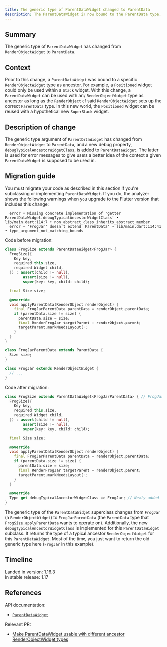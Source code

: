 ```yaml
---
title: The generic type of ParentDataWidget changed to ParentData
description: The ParentDataWidget is now bound to the ParentData type.
---
```


## Summary

The generic type of `ParentDataWidget` has changed from
`RenderObjectWidget` to `ParentData`.

## Context

Prior to this change, a `ParentDataWidget` was bound
to a specific `RenderObjectWidget` type as ancestor.
For example, a `Positioned` widget could only be used
within a `Stack` widget. With this change,
a `ParentDataWidget` can be used with any
`RenderObjectWidget` type as ancestor as long as
the `RenderObject` of said `RenderObjectWidget`
sets up the correct `ParentData` type. In this new world,
the `Positioned` widget can be reused with a hypothetical
new `SuperStack` widget.

## Description of change

The generic type argument of `ParentDataWidget`
has changed from `RenderObjectWidget` to `ParentData`,
and a new debug property, `debugTypicalAncestorWidgetClass`,
is added to `ParentDataWidget`.
The latter is used for error messages to give users a
better idea of the context a given `ParentDataWidget`
is supposed to be used in.

## Migration guide

You must migrate your code as described in this section
if you're subclassing or implementing `ParentDataWidget`.
If you do, the analyzer shows the following warnings when you
upgrade to the Flutter version that includes this change:

```none
  error • Missing concrete implementation of 'getter ParentDataWidget.debugTypicalAncestorWidgetClass' • lib/main.dart:114:7 • non_abstract_class_inherits_abstract_member
  error • 'FrogJar' doesn't extend 'ParentData' • lib/main.dart:114:41 • type_argument_not_matching_bounds
```

Code before migration:

```dart
class FrogSize extends ParentDataWidget<FrogJar> {
  FrogSize({
    Key key,
    required this.size,
    required Widget child,
  }) : assert(child != null),
        assert(size != null),
        super(key: key, child: child);

  final Size size;

  @override
  void applyParentData(RenderObject renderObject) {
    final FrogJarParentData parentData = renderObject.parentData;
    if (parentData.size != size) {
      parentData.size = size;
      final RenderFrogJar targetParent = renderObject.parent;
      targetParent.markNeedsLayout();
    }
  }
}

class FrogJarParentData extends ParentData {
  Size size;
}

class FrogJar extends RenderObjectWidget {
  // ...
}
```

Code after migration:

```dart
class FrogSize extends ParentDataWidget<FrogJarParentData> { // FrogJar changed to FrogJarParentData
  FrogSize({
    Key key,
    required this.size,
    required Widget child,
  }) : assert(child != null),
        assert(size != null),
        super(key: key, child: child);

  final Size size;

  @override
  void applyParentData(RenderObject renderObject) {
    final FrogJarParentData parentData = renderObject.parentData;
    if (parentData.size != size) {
      parentData.size = size;
      final RenderFrogJar targetParent = renderObject.parent;
      targetParent.markNeedsLayout();
    }
  }

  @override
  Type get debugTypicalAncestorWidgetClass => FrogJar; // Newly added
}
```

The generic type of the `ParentDataWidget` superclass
changes from `FrogJar` (a `RenderObjectWidget`) to
`FrogJarParentData` (the `ParentData` type that
`FrogSize.applyParentData` wants to operate on).
Additionally, the new `debugTypicalAncestorWidgetClass`
is implemented for this `ParentDataWidget` subclass.
It returns the type of a typical ancestor `RenderObjectWidget`
for this `ParentDataWidget`. Most of the time,
you just want to return the old generic type here
(`FrogJar` in this example).

## Timeline

Landed in version: 1.16.3<br>
In stable release: 1.17

## References

API documentation:
* [`ParentDataWidget`][]

Relevant PR:
* [Make ParentDataWidget usable with different ancestor RenderObjectWidget types][]


[Make ParentDataWidget usable with different ancestor RenderObjectWidget types]: {{site.repo.flutter}}/pull/48541
[`ParentDataWidget`]: {{site.api}}/flutter/widgets/ParentDataWidget-class.html
